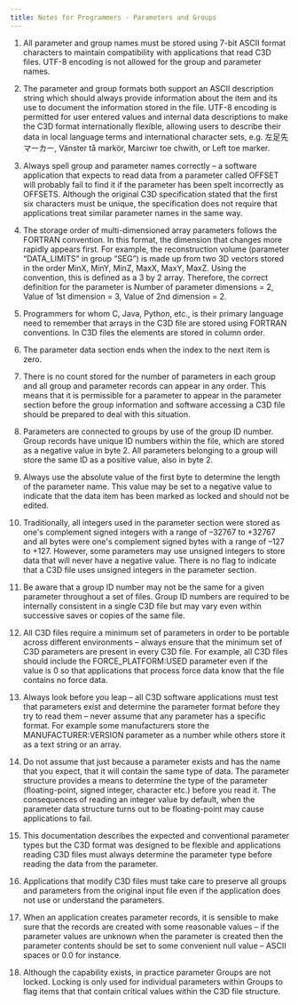 ```yaml
---
title: Notes for Programmers - Parameters and Groups
---
```


1.  All parameter and group names must be stored using 7-bit ASCII format characters to maintain compatibility with applications that read C3D files.  UTF-8 encoding is not allowed for the group and parameter names.

2.  The parameter and group formats both support an ASCII description string which should always provide information about the item and its use to document the information stored in the file.  UTF-8 encoding is permitted for user entered values and internal data descriptions to make the C3D format internationally flexible, allowing users to describe their data in local language terms and international character sets, e.g. 左足先マーカー, Vänster tå markör, Marciwr toe chwith, or Left toe marker.

3.  Always spell group and parameter names correctly – a software application that expects to read data from a parameter called OFFSET will probably fail to find it if the parameter has been spelt incorrectly as OFFSETS.  Although the original C3D specification stated that the first six characters must be unique, the specification does not require that applications treat similar parameter names in the same way.

4.  The storage order of multi-dimensioned array parameters follows the FORTRAN convention.  In this format, the dimension that changes more rapidly appears first.  For example, the reconstruction volume (parameter “DATA_LIMITS” in group “SEG”) is made up from two 3D vectors stored in the order MinX, MinY, MinZ, MaxX, MaxY, MaxZ. Using the convention, this is defined as a 3 by 2 array.  Therefore, the correct definition for the parameter is Number of parameter dimensions = 2, Value of 1st dimension = 3, Value of 2nd dimension = 2.

5.  Programmers for whom C, Java, Python, etc., is their primary language need to remember that arrays in the C3D file are stored using FORTRAN conventions.  In C3D files the elements are stored in column order.

6.  The parameter data section ends when the index to the next item is zero.

7.  There is no count stored for the number of parameters in each group and all group and parameter records can appear in any order.  This means that it is permissible for a parameter to appear in the parameter section before the group information and software accessing a C3D file should be prepared to deal with this situation.

8.  Parameters are connected to groups by use of the group ID number.  Group records have unique ID numbers within the file, which are stored as a negative value in byte 2.  All parameters belonging to a group will store the same ID as a positive value, also in byte 2.

9.  Always use the absolute value of the first byte to determine the length of the parameter name.  This value may be set to a negative value to indicate that the data item has been marked as locked and should not be edited.

10. Traditionally, all integers used in the parameter section were  stored as one's complement signed integers with a range of –32767 to +32767 and all bytes were one's complement signed bytes with a range of –127 to +127.  However, some parameters may use unsigned integers to store data that will never have a negative value.  There is no flag to indicate that a C3D file uses unsigned integers in the parameter section.

11. Be aware that a group ID number may not be the same for a given parameter throughout a set of files.  Group ID numbers are required to be internally consistent in a single C3D file but may vary even within successive saves or copies of the same file.

12. All C3D files require a minimum set of parameters in order to be portable across different environments – always ensure that the minimum set of C3D parameters are present in every C3D file.  For example, all C3D files should include the FORCE_PLATFORM:USED parameter even if the value is 0 so that applications that process force data know that the file contains no force data.

13. Always look before you leap – all C3D software applications must test that parameters exist and determine the parameter format before they try to read them – never assume that any parameter has a specific format.  For example some manufacturers store the MANUFACTURER:VERSION parameter as a number while others store it as a text string or an array.

14. Do not assume that just because a parameter exists and has the name that you expect, that it will contain the same type of data.  The parameter structure provides a means to determine the type of the parameter (floating-point, signed integer, character etc.) before you read it.  The consequences of reading an integer value by default, when the parameter data structure turns out to be floating-point may cause applications to fail.

15. This documentation describes the expected and conventional parameter types but the C3D format was designed to be flexible and applications reading C3D files must always determine the parameter type before reading the data from the parameter.

16. Applications that modify C3D files must take care to preserve all groups and parameters from the original input file even if the application does not use or understand the parameters.

17. When an application creates parameter records, it is sensible to make sure that the records are created with some reasonable values – if the parameter values are unknown when the parameter is created then the parameter contents should be set to some convenient null value – ASCII spaces or 0.0 for instance.

18. Although the capability exists, in practice parameter Groups are not locked.  Locking is only used for individual parameters within Groups to flag items that that contain critical values within the C3D file structure.
